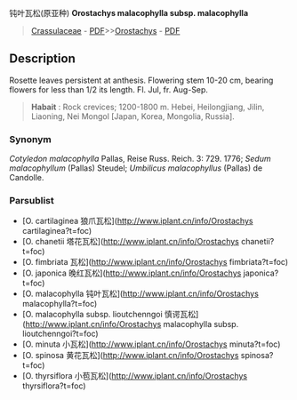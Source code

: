 钝叶瓦松(原亚种) **Orostachys malacophylla subsp. malacophylla**

> [Crassulaceae](http://www.iplant.cn/info/Crassulaceae?t=foc) - [PDF](http://www.iplant.cn/foc/pdf/Crassulaceae.pdf)>>[Orostachys](http://www.iplant.cn/info/Orostachys?t=foc) - [PDF](http://www.iplant.cn/foc/pdf/Orostachys.pdf)

## Description

Rosette leaves persistent at anthesis. Flowering stem 10-20 cm, bearing flowers for less than 1/2 its length. Fl. Jul, fr. Aug-Sep.


> **Habait** : 
> Rock crevices; 1200-1800 m. Hebei, Heilongjiang, Jilin, Liaoning, Nei Mongol [Japan, Korea, Mongolia, Russia].

### Synonym
*Cotyledon malacophylla* Pallas, Reise Russ. Reich. 3: 729. 1776; *Sedum malacophyllum* (Pallas) Steudel; *Umbilicus malacophyllus* (Pallas) de Candolle.



### Parsublist

* [O.  cartilaginea  狼爪瓦松](http://www.iplant.cn/info/Orostachys cartilaginea?t=foc)
* [O.  chanetii  塔花瓦松](http://www.iplant.cn/info/Orostachys chanetii?t=foc)
* [O.  fimbriata  瓦松](http://www.iplant.cn/info/Orostachys fimbriata?t=foc)
* [O.  japonica  晚红瓦松](http://www.iplant.cn/info/Orostachys japonica?t=foc)
* [O.  malacophylla  钝叶瓦松](http://www.iplant.cn/info/Orostachys malacophylla?t=foc)
* [O.  malacophylla subsp. lioutchenngoi  慎谔瓦松](http://www.iplant.cn/info/Orostachys malacophylla subsp. lioutchenngoi?t=foc)
* [O.  minuta  小瓦松](http://www.iplant.cn/info/Orostachys minuta?t=foc)
* [O.  spinosa  黄花瓦松](http://www.iplant.cn/info/Orostachys spinosa?t=foc)
* [O.  thyrsiflora  小苞瓦松](http://www.iplant.cn/info/Orostachys thyrsiflora?t=foc)

